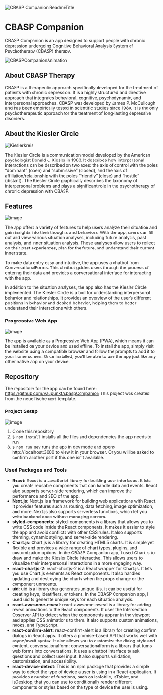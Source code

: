 ![CBASP Companion ReadmeTitle](https://github.com/vaupunkt/cbaspCompanion/assets/119793693/26cf464b-412d-492a-b107-9997921bad76)

# CBASP Companion

CBASP Companion is an app designed to support people with chronic depression undergoing Cognitive Behavioral Analysis System of Psychotherapy (CBASP) therapy.

![CBASPCompanionAnimation](https://github.com/vaupunkt/cbaspCompanion/assets/119793693/a53da82a-602b-486b-bf46-c015d1d6e093)

## About CBASP Therapy

CBASP is a therapeutic approach specifically developed for the treatment of patients with chronic depression. It is a highly structured and directive approach that integrates behavioral, cognitive, psychodynamic, and interpersonal approaches. CBASP was developed by James P. McCullough and has been empirically tested in scientific studies since 1980. It is the only psychotherapeutic approach for the treatment of long-lasting depressive disorders.

## About the Kiesler Circle
![Kieslerkreis](https://github.com/vaupunkt/cbaspCompanion/assets/119793693/335920c1-b318-4982-aa5b-8eaabfaeba0a)

The Kiesler Circle is a communication model developed by the American psychologist Donald J. Kiesler in 1983. It describes how interpersonal interactions can be described on two axes: the axis of control with the poles “dominant” (open) and “submissive” (closed), and the axis of affiliation/relationship with the poles “friendly” (close) and “hostile” (distant). The Kiesler Circle graphically describes the taxonomy of interpersonal problems and plays a significant role in the psychotherapy of chronic depression with CBASP.

## Features
![image](https://github.com/vaupunkt/cbaspCompanion/assets/119793693/92e0e6db-f650-447e-8998-724fb92a611c)

The app offers a variety of features to help users analyze their situation and gain insights into their thoughts and behaviors. With the app, users can fill out and view various situation analyses, including future analysis, past analysis, and inner situation analysis. These analyses allow users to reflect on their past experiences, plan for the future, and understand their current inner state.

To make data entry easy and intuitive, the app uses a chatbot from ConversationalForms. This chatbot guides users through the process of entering their data and provides a conversational interface for interacting with the app.

In addition to the situation analyses, the app also has the Kiesler Circle implemented. The Kiesler Circle is a tool for understanding interpersonal behavior and relationships. It provides an overview of the user’s different positions in behavior and desired behavior, helping them to better understand their interactions with others.

### Progressive Web App
![image](https://github.com/vaupunkt/cbaspCompanion/assets/119793693/91021bce-7599-4266-9f36-ba9146d25b07)

The app is available as a Progressive Web App (PWA), which means it can be installed on your device and used offline. To install the app, simply visit the website using a compatible browser and follow the prompts to add it to your home screen. Once installed, you’ll be able to use the app just like any other native app on your device.

## Repository

The repository for the app can be found here: https://github.com/vaupunkt/cbaspCompanion
This project was created from the neue fische `next` template.

### Project Setup
![image](https://github.com/vaupunkt/cbaspCompanion/assets/119793693/024e34ce-37a2-4e28-98a7-168bf7e3ff23)

1. Clone this repository
2. `$ npm install` installs all the files and dependencies the app needs to run
3. `$ npm run dev` runs the app in dev mode and opens http://localhost:3000 to view it in your browser. Or you will be asked to confirm another port if this one isn't available.

### Used Packages and Tools

- **React**: React is a JavaScript library for building user interfaces. It lets you create reusable components that can handle data and events. React also supports server-side rendering, which can improve the performance and SEO of the app.
- **Next.js**: Next.js is a framework for building web applications with React. It provides features such as routing, data fetching, image optimization, and more. Next.js also supports serverless functions, which let you write backend code without managing servers.
- **styled-components**: styled-components is a library that allows you to write CSS code inside the React components. It makes it easier to style the app and avoid conflicts with other CSS rules. It also supports theming, dynamic styling, and server-side rendering.
- **Chart.js**: Chart.js is a library for creating HTML5 charts. It is simple yet flexible and provides a wide range of chart types, plugins, and customization options. In the CBASP Companion app, I used Chart.js to draw and make the Kiesler Circle interactive. This allows users to visualize their interpersonal interactions in a more engaging way.
- **react-chartjs-2**: react-chartjs-2 is a React wrapper for Chart.js. It lets you use Chart.js elements as React components. It also handles updating and destroying the charts when the props change or the component unmounts.
- **uid**: uid is a library that generates unique IDs. It can be useful for creating keys, identifiers, or tokens. In the CBASP Companion app, I used uid to generate unique keys for each situation analysis.
- **react-awesome-reveal**: react-awesome-reveal is a library for adding reveal animations to the React components. It uses the Intersection Observer API to detect when the components appear in the viewport and applies CSS animations to them. It also supports custom animations, hooks, and TypeScript.
- **react-confirm-alert**: react-confirm-alert is a library for creating confirm dialogs in React apps. It offers a promise-based API that works well with async/await syntax. It also allows you to customize the dialog style and content.
conversationalform: conversationalform is a library that turns web forms into conversations. It uses a chatbot interface to ask questions and collect user input. It also supports validation, customization, and accessibility.
- **react-device-detect**: This is an npm package that provides a simple way to detect the type of device a user is using in a React application. It provides a number of functions, such as isMobile, isTablet, and isDesktop, that you can use to conditionally render different components or styles based on the type of device the user is using.
